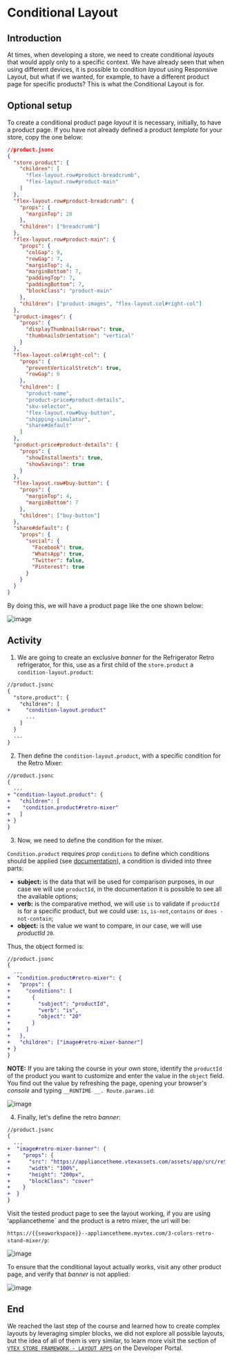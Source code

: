 # Conditional Layout

## Introduction

At times, when developing a store, we need to create conditional _layouts_ that would apply only to a specific context. We have already seen that when using different devices, it is possible to condition _layout_ using Responsive Layout, but what if we wanted, for example, to have a different product page for specific products? This is what the Conditional Layout is for.

## Optional setup

To create a conditional product page _layout_ it is necessary, initially, to have a product page. If you have not already defined a product _template_ for your store, copy the one below:

```json
//product.jsonc
{
  "store.product": {
    "children": [
      "flex-layout.row#product-breadcrumb",
      "flex-layout.row#product-main"
    ]
  },
  "flex-layout.row#product-breadcrumb": {
    "props": {
      "marginTop": 20
    },
    "children": ["breadcrumb"]
  },
  "flex-layout.row#product-main": {
    "props": {
      "colGap": 9,
      "rowGap": 7,
      "marginTop": 4,
      "marginBottom": 7,
      "paddingTop": 7,
      "paddingBottom": 7,
      "blockClass": "product-main"
    },
    "children": ["product-images", "flex-layout.col#right-col"]
  },
  "product-images": {
    "props": {
      "displayThumbnailsArrows": true,
      "thumbnailsOrientation": "vertical"
    }
  },
  "flex-layout.col#right-col": {
    "props": {
      "preventVerticalStretch": true,
      "rowGap": 0
    },
    "children": [
      "product-name",
      "product-price#product-details",
      "sku-selector",
      "flex-layout.row#buy-button",
      "shipping-simulator",
      "share#default"
    ]
  },
  "product-price#product-details": {
    "props": {
      "showInstallments": true,
      "showSavings": true
    }
  },
  "flex-layout.row#buy-button": {
    "props": {
      "marginTop": 4,
      "marginBottom": 7
    },
    "children": ["buy-button"]
  },
  "share#default": {
    "props": {
      "social": {
        "Facebook": true,
        "WhatsApp": true,
        "Twitter": false,
        "Pinterest": true
      }
    }
  }
}
```

By doing this, we will have a product page like the one shown below:

![image](https://user-images.githubusercontent.com/18701182/90407144-84650180-e07c-11ea-9036-838d4d662ba1.png)

## Activity

1. We are going to create an exclusive _banner_ for the Refrigerator Retro refrigerator, for this, use as a first child of the `store.product` a `condition-layout.product`:

```diff
//product.jsonc
{
  "store.product": {
    "children": [
+     "condition-layout.product"
      ...
    ]
  }
  ...
}
```

2. Then define the `condition-layout.product`, with a specific condition for the Retro Mixer:

```diff
//product.jsonc
{
  ...
+ "condition-layout.product": {
+   "children": [
+    "condition.product#retro-mixer"
+   ]
+ }
}

```

3. Now, we need to define the condition for the mixer.

`Condition.product` requires _prop_ `conditions` to define which conditions should be applied (see [documentation](https://developers.vtex.com/docs/vtex-condition-layout)), a condition is divided into three parts:

- **subject:** is the data that will be used for comparison purposes, in our case we will use `productId`, in the documentation it is possible to see all the available options;
- **verb:** is the comparative method, we will use `is` to validate if `productId` is for a specific product, but we could use: `is`, `is-not`,`contains` or `does -not-contain`;
- **object:** is the value we want to compare, in our case, we will use _productId_ `20`.

Thus, the object formed is:

```diff
//product.jsonc
{
  ...
+  "condition.product#retro-mixer": {
+   "props": {
+     "conditions": [
+       {
+         "subject": "productId",
+         "verb": "is",
+         "object": "20"
+       }
+     ]
+   },
+   "children": ["image#retro-mixer-banner"]
+ }
}
```

**NOTE:** If you are taking the course in your own store, identify the `productId` of the product you want to customize and enter the value in the `object` field. You find out the value by refreshing the page, opening your browser's _console_ and typing `__RUNTIME __. Route.params.id`:

![image](https://user-images.githubusercontent.com/18701182/90410392-aeb8be00-e080-11ea-8880-f5470c4e5d00.png)

4. Finally, let's define the retro _banner_:

```diff
//product.jsonc
{
  ...
+  "image#retro-mixer-banner": {
+    "props": {
+      "src": "https://appliancetheme.vtexassets.com/assets/app/src/retroimage___92a8271aac7c51d2059193bdbe019016.jpg",
+      "width": "100%",
+      "height": "200px",
+      "blockClass": "cover"
+    }
+  }
}
```

Visit the tested product page to see the layout working, if you are using ʻappliancetheme` and the product is a retro mixer, the url will be:

`https://{{seuworkspace}}--appliancetheme.myvtex.com/3-colors-retro-stand-mixer/p`:

![image](https://user-images.githubusercontent.com/43679629/93816475-f6a5a480-fc2d-11ea-80e9-45f4b7907007.png)

To ensure that the conditional layout actually works, visit any other product page, and verify that _banner_ is not applied:

![image](https://user-images.githubusercontent.com/18701182/90412377-68b12980-e083-11ea-86a8-99495acfd997.png)

## End

We reached the last step of the course and learned how to create complex layouts by leveraging simpler blocks, we did not explore all possible layouts, but the idea of ​​all of them is very similar, to learn more visit the section of [`VTEX STORE FRAMEWORK - LAYOUT APPS`](https://developers.vtex.com/docs/vtex-condition-layout) on the Developer Portal.
